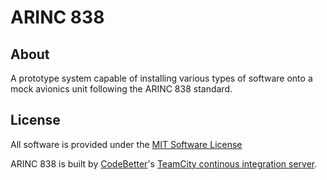 ARINC 838
=========

About
--------
A prototype system capable of installing various types of software onto a mock avionics unit following the ARINC 838 standard.

License
---------
All software is provided under the [MIT Software License](https://github.com/squirrely/arinc_838/blob/master/LICENSE)


ARINC 838 is built by [CodeBetter](http://www.codebetter.com)'s [TeamCity continous integration server](http://www.jetbrains.com/teamcity).

